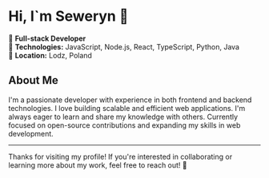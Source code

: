 # Hi, I`m Seweryn 👋

🔹 **Full-stack Developer**  
🔹 **Technologies:** JavaScript, Node.js, React, TypeScript, Python, Java  
🔹 **Location:** Lodz, Poland

## About Me

I'm a passionate developer with experience in both frontend and backend technologies. I love building scalable and efficient web applications. I'm always eager to learn and share my knowledge with others. Currently focused on open-source contributions and expanding my skills in web development.

---

Thanks for visiting my profile! If you're interested in collaborating or learning more about my work, feel free to reach out! 🚀
